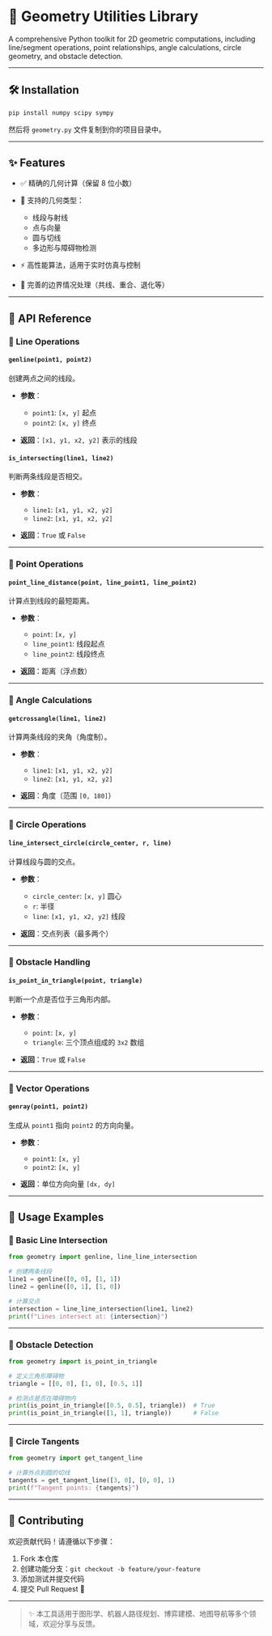 # 📐 Geometry Utilities Library

A comprehensive Python toolkit for 2D geometric computations, including line/segment operations, point relationships, angle calculations, circle geometry, and obstacle detection.

---


## 🛠️ Installation

```bash
pip install numpy scipy sympy
````

然后将 `geometry.py` 文件复制到你的项目目录中。

---

## ✨ Features

* ✅ 精确的几何计算（保留 8 位小数）
* 📏 支持的几何类型：

  * 线段与射线
  * 点与向量
  * 圆与切线
  * 多边形与障碍物检测
* ⚡ 高性能算法，适用于实时仿真与控制
* 🧩 完善的边界情况处理（共线、重合、退化等）

---

## 📘 API Reference

### 🔹 Line Operations

#### `genline(point1, point2)`

创建两点之间的线段。

* **参数**：

  * `point1`: `[x, y]` 起点
  * `point2`: `[x, y]` 终点
* **返回**：`[x1, y1, x2, y2]` 表示的线段

#### `is_intersecting(line1, line2)`

判断两条线段是否相交。

* **参数**：

  * `line1`: `[x1, y1, x2, y2]`
  * `line2`: `[x1, y1, x2, y2]`
* **返回**：`True` 或 `False`

---

### 🔹 Point Operations

#### `point_line_distance(point, line_point1, line_point2)`

计算点到线段的最短距离。

* **参数**：

  * `point`: `[x, y]`
  * `line_point1`: 线段起点
  * `line_point2`: 线段终点
* **返回**：距离（浮点数）

---

### 🔹 Angle Calculations

#### `getcrossangle(line1, line2)`

计算两条线段的夹角（角度制）。

* **参数**：

  * `line1`: `[x1, y1, x2, y2]`
  * `line2`: `[x1, y1, x2, y2]`
* **返回**：角度（范围 `[0, 180]`）

---

### 🔹 Circle Operations

#### `line_intersect_circle(circle_center, r, line)`

计算线段与圆的交点。

* **参数**：

  * `circle_center`: `[x, y]` 圆心
  * `r`: 半径
  * `line`: `[x1, y1, x2, y2]` 线段
* **返回**：交点列表（最多两个）

---

### 🔹 Obstacle Handling

#### `is_point_in_triangle(point, triangle)`

判断一个点是否位于三角形内部。

* **参数**：

  * `point`: `[x, y]`
  * `triangle`: 三个顶点组成的 `3x2` 数组
* **返回**：`True` 或 `False`

---

### 🔹 Vector Operations

#### `genray(point1, point2)`

生成从 `point1` 指向 `point2` 的方向向量。

* **参数**：

  * `point1`: `[x, y]`
  * `point2`: `[x, y]`
* **返回**：单位方向向量 `[dx, dy]`

---

## 🧪 Usage Examples

### 🔸 Basic Line Intersection

```python
from geometry import genline, line_line_intersection

# 创建两条线段
line1 = genline([0, 0], [1, 1])
line2 = genline([0, 1], [1, 0])

# 计算交点
intersection = line_line_intersection(line1, line2)
print(f"Lines intersect at: {intersection}")
```

---

### 🔸 Obstacle Detection

```python
from geometry import is_point_in_triangle

# 定义三角形障碍物
triangle = [[0, 0], [1, 0], [0.5, 1]]

# 检测点是否在障碍物内
print(is_point_in_triangle([0.5, 0.5], triangle))  # True
print(is_point_in_triangle([1, 1], triangle))      # False
```

---

### 🔸 Circle Tangents

```python
from geometry import get_tangent_line

# 计算外点到圆的切线
tangents = get_tangent_line([3, 0], [0, 0], 1)
print(f"Tangent points: {tangents}")
```

---

## 🤝 Contributing

欢迎贡献代码！请遵循以下步骤：

1. Fork 本仓库
2. 创建功能分支：`git checkout -b feature/your-feature`
3. 添加测试并提交代码
4. 提交 Pull Request 🎉



---

> ✨ 本工具适用于图形学、机器人路径规划、博弈建模、地图导航等多个领域，欢迎分享与反馈。


